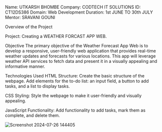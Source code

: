 Name: UTKARSH BHOMBE
Company: CODTECH IT SOLUTIONS
ID: CT12DS386
Domain: Web Development
Duration: 1st JUNE TO 30th JULY
Mentor: SRAVANI GOUNI

Overview of the Project

Project: Creating a WEATHER FORCAST APP WEB.

Objective
The primary objective of the Weather Forecast App Web is to develop a responsive, user-friendly web application that provides real-time weather updates and forecasts for various locations. This app will leverage weather API services to fetch data and present it in a visually appealing and informative manner.

Technologies Used
HTML Structure:
Create the basic structure of the webpage.
Add elements for the to-do list: an input field, a button to add tasks, and a list to display tasks.

CSS Styling:
Style the webpage to make it user-friendly and visually appealing.

JavaScript Functionality:
Add functionality to add tasks, mark them as complete, and delete them.

![Screenshot 2024-07-26 144405](https://github.com/user-attachments/assets/87d51e31-237c-4167-96a8-e4055eb82a97)
